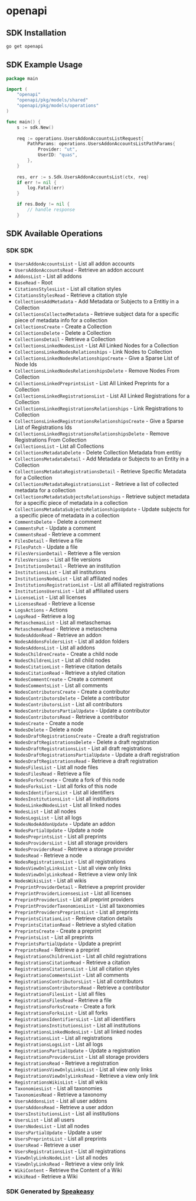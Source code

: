# openapi

<!-- Start SDK Installation -->
## SDK Installation

```bash
go get openapi
```
<!-- End SDK Installation -->

<!-- Start SDK Example Usage -->
## SDK Example Usage

```go
package main

import (
    "openapi"
    "openapi/pkg/models/shared"
    "openapi/pkg/models/operations"
)

func main() {
    s := sdk.New()
    
    req := operations.UsersAddonAccountsListRequest{
        PathParams: operations.UsersAddonAccountsListPathParams{
            Provider: "ut",
            UserID: "quas",
        },
    }
    
    res, err := s.Sdk.UsersAddonAccountsList(ctx, req)
    if err != nil {
        log.Fatal(err)
    }

    if res.Body != nil {
        // handle response
    }
```
<!-- End SDK Example Usage -->

<!-- Start SDK Available Operations -->
## SDK Available Operations

### SDK SDK

* `UsersAddonAccountsList` - List all addon accounts
* `UsersAddonAccountsRead` - Retrieve an addon account
* `AddonsList` - List all addons
* `BaseRead` - Root
* `CitationsStylesList` - List all citation styles
* `CitationsStylesRead` - Retrieve a citation style
* `CollectionsAddMetadata` - Add Metadata or Subjects to a Entitiy in a Collection
* `CollectionsCollectedMetadata` - Retrieve subject data for a specific piece of metadata info for a collection
* `CollectionsCreate` - Create a Collection
* `CollectionsDelete` - Delete a Collection
* `CollectionsDetail` - Retrieve a Collection
* `CollectionsLinkedNodesList` - List All Linked Nodes for a Collection
* `CollectionsLinkedNodesRelationships` - Link Nodes to Collection
* `CollectionsLinkedNodesRelationshipsCreate` - Give a Sparse List of Node Ids
* `CollectionsLinkedNodesRelationshipsDelete` - Remove Nodes From Collection
* `CollectionsLinkedPreprintsList` - List All Linked Preprints for a Collection
* `CollectionsLinkedRegistrationsList` - List All Linked Registrations for a Collection
* `CollectionsLinkedRegistrationsRelationships` - Link Registrations to Collection
* `CollectionsLinkedRegistrationsRelationshipsCreate` - Give a Sparse List of Registrations Ids
* `CollectionsLinkedRegistrationsRelationshipsDelete` - Remove Registrations From Collection
* `CollectionsList` - List all Collections
* `CollectionsMetadataDelete` - Delete Collection Metadata from entitiy
* `CollectionsMetadataDetail` - Add Metadata or Subjects to an Entity in a Collection
* `CollectionsMetadataRegistrationsDetail` - Retrieve Specific Metadata for a Collection
* `CollectionsMetadataRegistrationsList` - Retrieve a list of collected metadata for a collection
* `CollectionsMetadataSubjectsRelationships` - Retrieve subject metadata for a specific piece of metadata in a collection
* `CollectionsMetadataSubjectsRelationshipsUpdate` - Update subjects for a specific piece of metadata in a collection
* `CommentsDelete` - Delete a comment
* `CommentsPut` - Update a comment
* `CommentsRead` - Retrieve a comment
* `FilesDetail` - Retrieve a file
* `FilesPatch` - Update a file
* `FilesVersionDetail` - Retrieve a file version
* `FilesVersions` - List all file versions
* `InstitutionsDetail` - Retrieve an institution
* `InstitutionsList` - List all institutions
* `InstitutionsNodeList` - List all affiliated nodes
* `InstitutionsRegistrationList` - List all affiliated registrations
* `InstitutionsUsersList` - List all affiliated users
* `LicenseList` - List all licenses
* `LicensesRead` - Retrieve a license
* `LogsActions` - Actions
* `LogsRead` - Retrieve a log
* `MetaschemasList` - List all metaschemas
* `MetaschemasRead` - Retrieve a metaschema
* `NodesAddonRead` - Retrieve an addon
* `NodesAddonsFoldersList` - List all addon folders
* `NodesAddonsList` - List all addons
* `NodesChildrenCreate` - Create a child node
* `NodesChildrenList` - List all child nodes
* `NodesCitationList` - Retrieve citation details
* `NodesCitationRead` - Retrieve a styled citation
* `NodesCommentCreate` - Create a comment
* `NodesCommentsList` - List all comments
* `NodesContributorsCreate` - Create a contributor
* `NodesContributorsDelete` - Delete a contributor
* `NodesContributorsList` - List all contributors
* `NodesContributorsPartialUpdate` - Update a contributor
* `NodesContributorsRead` - Retrieve a contributor
* `NodesCreate` - Create a node
* `NodesDelete` - Delete a node
* `NodesDraftRegistrationsCreate` - Create a draft registration
* `NodesDraftRegistrationsDelete` - Delete a draft registration
* `NodesDraftRegistrationsList` - List all draft registrations
* `NodesDraftRegistrationsPartialUpdate` - Update a draft registration
* `NodesDraftRegistrationsRead` - Retrieve a draft registration
* `NodesFilesList` - List all node files
* `NodesFilesRead` - Retrieve a file
* `NodesForksCreate` - Create a fork of this node
* `NodesForksList` - List all forks of this node
* `NodesIdentifiersList` - List all identifiers
* `NodesInstitutionsList` - List all institutions
* `NodesLinkedNodesList` - List all linked nodes
* `NodesList` - List all nodes
* `NodesLogsList` - List all logs
* `NodesNodeAddonUpdate` - Update an addon
* `NodesPartialUpdate` - Update a node
* `NodesPreprintsList` - List all preprints
* `NodesProvidersList` - List all storage providers
* `NodesProvidersRead` - Retrieve a storage provider
* `NodesRead` - Retrieve a node
* `NodesRegistrationsList` - List all registrations
* `NodesViewOnlyLinksList` - List all view only links
* `NodesViewOnlyLinksRead` - Retrieve a view only link
* `NodesWikisList` - List all wikis
* `PreprintProviderDetail` - Retrieve a preprint provider
* `PreprintProviderLicensesList` - List all licenses
* `PreprintProviderList` - List all preprint providers
* `PreprintProviderTaxonomiesList` - List all taxonomies
* `PreprintProvidersPreprintsList` - List all preprints
* `PreprintsCitationList` - Retrieve citation details
* `PreprintsCitationRead` - Retrieve a styled citation
* `PreprintsCreate` - Create a preprint
* `PreprintsList` - List all preprints
* `PreprintsPartialUpdate` - Update a preprint
* `PreprintsRead` - Retrieve a preprint
* `RegistrationsChildrenList` - List all child registrations
* `RegistrationsCitationRead` - Retrieve a citation
* `RegistrationsCitationsList` - List all citation styles
* `RegistrationsCommentsList` - List all comments
* `RegistrationsContributorsList` - List all contributors
* `RegistrationsContributorsRead` - Retrieve a contributor
* `RegistrationsFilesList` - List all files
* `RegistrationsFilesRead` - Retrieve a file
* `RegistrationsForksCreate` - Create a fork
* `RegistrationsForksList` - List all forks
* `RegistrationsIdentifiersList` - List all identifiers
* `RegistrationsInstitutionsList` - List all institutions
* `RegistrationsLinkedNodesList` - List all linked nodes
* `RegistrationsList` - List all registrations
* `RegistrationsLogsList` - List all logs
* `RegistrationsPartialUpdate` - Update a registration
* `RegistrationsProvidersList` - List all storage providers
* `RegistrationsRead` - Retrieve a registration
* `RegistrationsViewOnlyLinksList` - List all view only links
* `RegistrationsViewOnlyLinksRead` - Retrieve a view only link
* `RegistrationsWikisList` - List all wikis
* `TaxonomiesList` - List all taxonomies
* `TaxonomiesRead` - Retrieve a taxonomy
* `UsersAddonsList` - List all user addons
* `UsersAddonsRead` - Retrieve a user addon
* `UsersInstitutionsList` - List all institutions
* `UsersList` - List all users
* `UsersNodesList` - List all nodes
* `UsersPartialUpdate` - Update a user
* `UsersPreprintsList` - List all preprints
* `UsersRead` - Retrieve a user
* `UsersRegistrationsList` - List all registrations
* `ViewOnlyLinksNodeList` - List all nodes
* `ViewOnlyLinksRead` - Retrieve a view only link
* `WikiContent` - Retrieve the Content of a Wiki
* `WikiRead` - Retrieve a Wiki

<!-- End SDK Available Operations -->

### SDK Generated by [Speakeasy](https://docs.speakeasyapi.dev/docs/using-speakeasy/client-sdks)
